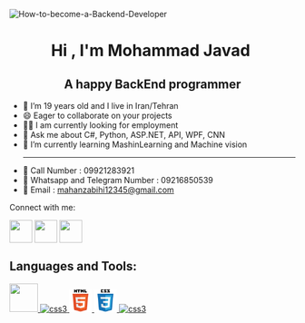 ![How-to-become-a-Backend-Developer](https://github.com/MohammadJavadZabihi/MohammadJavadZabihi/assets/128359759/f1bcd6a8-ae8d-4383-b3e4-77cf469c4896)
<h1 align="center" class="heading-element" dir="auto">Hi , I'm Mohammad Javad <img src="https://user-images.githubusercontent.com/18350557/176309783-0785949b-9127-417c-8b55-ab5a4333674e.gif" alt="" style="max-width: 100%; display: inline-block;" data-target="animated-image.originalImage"> </h1>
<h2 align="center" class="heading-element" dir="auto">A happy BackEnd programmer</h2>

- 👯 I’m 19 years old and I live in Iran/Tehran
- 😄 Eager to collaborate on your projects
- 👨‍💼 I am currently looking for employment
- 💪 Ask me about C#, Python, ASP.NET, API, WPF, CNN
- 🤖 I’m currently learning MashinLearning and Machine vision
  <hr/>
- 🔢 Call Number : 09921283921
- 🔵 Whatsapp and Telegram Number : 09216850539
- 🔴 Email : mahanzabihi12345@gmail.com

Connect with me:

<a href="https://t.me/Toxix83" rel="nofollow"><img align="center" src="https://github.com/MohammadJavadZabihi/MohammadJavadZabihi/assets/128359759/c6fa5902-b2a2-4dfd-b2b5-8d001aaf0659" height="40" width="40" style="max-width: 100%;"></a>
<a rel="nofollow"><img align="center" src="https://github.com/MohammadJavadZabihi/MohammadJavadZabihi/assets/128359759/f9988c19-450f-4419-b645-2ed23d25547e" height="40" width="40" style="max-width: 100%;"></a>
<a rel="nofollow"><img align="center" src="https://github.com/MohammadJavadZabihi/MohammadJavadZabihi/assets/128359759/87672a90-f4ec-4b39-92e3-262dfe5bbb36" height="40" width="40" style="max-width: 100%;"></a>

<h2 >Languages and Tools:</h2>

<a href="https://learn.microsoft.com/en-us/dotnet/csharp/" rel="nofollow"> <img src="https://github.com/MohammadJavadZabihi/MohammadJavadZabihi/assets/128359759/5999bcc1-c8d0-48fd-a604-9898b18e1d61" width="50" height="50" style="max-width: 100%;"> </a>
<a href="https://https://www.python.org/" rel="nofollow"> <img src="https://github.com/MohammadJavadZabihi/MohammadJavadZabihi/assets/128359759/72a6cd70-6180-4846-a75d-5d7b9f4873be" alt="css3" width="40" height="40" style="max-width: 100%;"> </a>
<a href="https://www.w3.org/html/" rel="nofollow"> <img src="https://raw.githubusercontent.com/devicons/devicon/master/icons/html5/html5-original-wordmark.svg" alt="html5" width="40" height="40" style="max-width: 100%;"> </a>
<a href="https://www.w3schools.com/css/" rel="nofollow"> <img src="https://raw.githubusercontent.com/devicons/devicon/master/icons/css3/css3-original-wordmark.svg" alt="css3" width="40" height="40" style="max-width: 100%;"> </a>
<a href="https://learn.microsoft.com/en-us/dotnet/desktop/wpf/xaml/?view=netdesktop-8.0" rel="nofollow"> <img src="https://github.com/MohammadJavadZabihi/MohammadJavadZabihi/assets/128359759/6d5c577d-5714-47d5-a908-6b24a66c3492" alt="css3" width="40" height="40" style="max-width: 100%;"> </a>

<!--

- 🌱 I’m currently learning Asp.Net, MashinLearning and Machine vision
- 👯 I’m 19 years old and I live in Iran/Tehran
- 🤔 I’m looking for help with ...
- 💬 Ask me about ...
- 📫 How to reach me: ...
- 😄 Pronouns: ...
- ⚡ Fun fact: ...
 Backend web development, software programming and developer in the field of artificial intelligence and machine vision
-->
